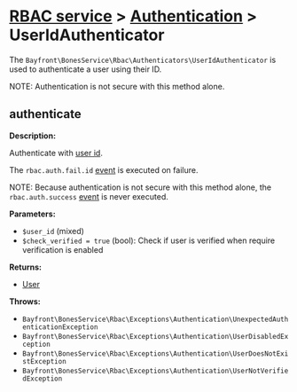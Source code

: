 # [RBAC service](../README.md) > [Authentication](README.md) > UserIdAuthenticator

The `Bayfront\BonesService\Rbac\Authenticators\UserIdAuthenticator` is used to authenticate a user using their ID.

NOTE: Authentication is not secure with this method alone.

## authenticate

**Description:**

Authenticate with [user id](../models/users.md).

The `rbac.auth.fail.id` [event](../events.md) is executed on failure.

NOTE: Because authentication is not secure with this method alone,
the `rbac.auth.success` [event](../events.md) is never executed.

**Parameters:**

- `$user_id` (mixed)
- `$check_verified = true` (bool): Check if user is verified when require verification is enabled

**Returns:**

- [User](../user.md)

**Throws:**

- `Bayfront\BonesService\Rbac\Exceptions\Authentication\UnexpectedAuthenticationException`
- `Bayfront\BonesService\Rbac\Exceptions\Authentication\UserDisabledException`
- `Bayfront\BonesService\Rbac\Exceptions\Authentication\UserDoesNotExistException`
- `Bayfront\BonesService\Rbac\Exceptions\Authentication\UserNotVerifiedException`